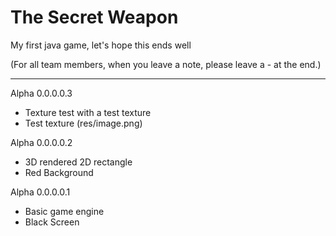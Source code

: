 # The Secret Weapon
My first java game, let's hope this ends well

(For all team members, when you leave a note, please leave a -<YourUsernameHere> at the end.)

_________________________

 Alpha 0.0.0.0.3
+ Texture test with a test texture
+ Test texture (res/image.png)

 Alpha 0.0.0.0.2
+ 3D rendered 2D rectangle
+ Red Background

 Alpha 0.0.0.0.1
+ Basic game engine
+ Black Screen
